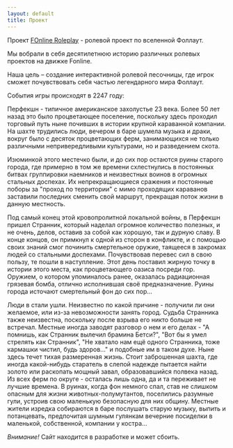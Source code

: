 ```yaml
---
layout: default
title: Проект
---
```


Проект [FOnline Roleplay](/) -  ролевой проект по вселенной Фоллаут. 

Мы вобрали в себя десятилетнюю историю различных ролевых проектов на движке Fonline.

Наша цель – создание интерактивной ролевой песочницы, где игрок сможет почувствовать себя частью легендарного мира Фоллаут.

События игры происходят в 2247 году: 

Перфекшн - типичное американское захолустье 23 века. Более 50 лет назад это было процветающее поселение, поскольку здесь проходил торговый путь ныне почивших в истории крупной караванной компании. На шахте трудились люди, вечером в баре шумела музыка и драки, вокруг было с десяток процветающих ферм, занимающихся не только различными непривередливыми культурами, но и разведением скота. 

Изюминкой этого местечко были, и до сих пор остаются руины старого города, где примерно в том же времени схлестнулись в постоянных битвах группировки наемников и неизвестных воинов в огромных стальных доспехах. Их непрекращающиеся сражения и постоянные поборы за "проход по территории" с мимо проходящих караванов заставили последних сменить свой маршрут, прекращая поток жизни в данную местность.

Под самый конец этой кровопролитной локальной войны, в Перфекшн пришел Странник, который наделал огромное количество полезных, и не очень, делов, оставив за собой как хорошую, так и дурную славу. В конце концов, он примкнул к одной из сторон в конфликте, и с помощью своих знаний смог починить смертельное оружие, таящееся в закромах людей со стальными доспехами. Почувствовав перевес сил в свою пользу, те пошли в наступление. Этот день поставил жирную точку в истории этого места, как процветающего оазиса посреди гор. Оружием, о котором упоминалось ранее, оказалась радиационная грязевая бомба, отлично исполнившая своё предназначение. Руины города источают смертельный фон до сих пор...

Люди в стали ушли. Неизвестно по какой причине - получили ли они желаемое, или из-за невозможности занять город. Судьба Странника также неизвестна, поскольку после взрыва его никто больше не встречал. Местные иногда заводят разговор о нем и его делах - "А помнишь, как Странник вылечил брамина Бетси?", "Вот бы я умел стрелять как Странник", "Не хватало нам ещё одного Странника, тоже кармашки чистил, будь здоров..." и подобные им в таком духе. Ныне здесь течет тихая размеренная жизнь. Стоит заброшенная шахта, где иногда какой-нибудь старатель в слепой надежде пытается найти золото или раскопать мощный завал, образовавшийся полвека назад. Из всех ферм по округе - осталась лишь одна, да и та переживает не лучшие времена. В руинах, когда фон немного спал, став не слишком опасным для жизни животных-полумутантов, поселились разумные гули, устроив свою маленькую безопасную для них общину. Местные жители изредка собираются в баре послушать старую музыку, выпить и потанцевать, предпочитая шумным гулянкам вечерние посиделки в маленькой, собственной, компании у костра...

*Внимание!* Сайт находится в разработке и может сбоить.

